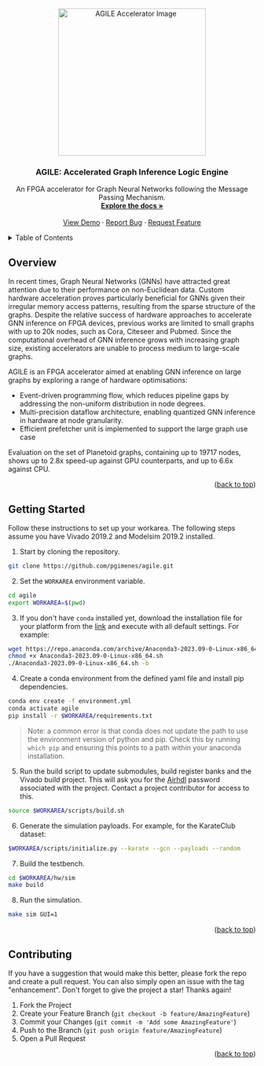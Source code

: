 <!-- Improved compatibility of back to top link: See: https://github.com/othneildrew/Best-README-Template/pull/73 -->
<a name="readme-top"></a>

<!-- [![Contributors][contributors-shield]][contributors-url]
[![Forks][forks-shield]][forks-url]
[![Stargazers][stars-shield]][stars-url]
[![Issues][issues-shield]][issues-url] -->

<!-- PROJECT LOGO -->
<br />

<div align="center">
  <img src="https://miro.medium.com/v2/resize:fit:640/format:webp/1*2s-my83GACoXqzP5uIH9Aw.png" alt="AGILE Accelerator Image" width="300"/>
</div>

<div align="center">
  <!-- <a href="https://github.com/othneildrew/Best-README-Template">
    <img src="images/logo.png" alt="Logo" width="80" height="80">
  </a> -->

  <h3 align="center">AGILE: Accelerated Graph Inference Logic Engine</h3>

  <p align="center">
    An FPGA accelerator for Graph Neural Networks following the Message Passing Mechanism.
    <br />
    <a href="https://github.com/pgimenes/fuzzy_carnival/wiki"><strong>Explore the docs »</strong></a>
    <br />
    <br />
    <a href="https://github.com/pgimenes/fuzzy_carnival">View Demo</a>
    ·
    <a href="https://github.com/pgimenes/fuzzy_carnival/issues">Report Bug</a>
    ·
    <a href="https://github.com/pgimenes/fuzzy_carnival/issues">Request Feature</a>
  </p>
</div>


<!-- TABLE OF CONTENTS -->
<details>
  <summary>Table of Contents</summary>
  <ol>
    <li>
      <a href="#overview">Overview</a>
    </li>
    <li>
      <a href="#getting-started">Getting Started</a>
      <ul>
        <li><a href="#prerequisites">Prerequisites</a></li>
        <li><a href="#building-and-running-a-simulation">Building and Running a Simulation</a></li>
      </ul>
    </li>
    <li><a href="#usage">Usage</a></li>
    <li><a href="#contributing">Contributing</a></li>
  </ol>
</details>



<!-- ABOUT THE PROJECT -->
## Overview

<!-- [![Product Name Screen Shot][product-screenshot]](https://example.com) -->

In recent times, Graph Neural Networks (GNNs) have attracted great attention due to their performance on non-Euclidean data. Custom hardware acceleration proves particularly beneficial for GNNs given their irregular memory access patterns, resulting from the sparse structure of the graphs. Despite the relative success of hardware approaches to accelerate GNN inference on FPGA devices, previous works are limited to small graphs with up to 20k nodes, such as Cora, Citeseer and Pubmed. Since the computational overhead of GNN inference grows with increasing graph size, existing accelerators are unable to process medium to large-scale graphs.

AGILE is an FPGA accelerator aimed at enabling GNN inference on large graphs by exploring a range of hardware optimisations:

* Event-driven programming flow, which reduces pipeline gaps by addressing the non-uniform distribution in node degrees. 
* Multi-precision dataflow architecture, enabling quantized GNN inference in hardware at node granularity. 
* Efficient prefetcher unit is implemented to support the large graph use case

Evaluation on the set of Planetoid graphs, containing up to 19717 nodes, shows up to 2.8x speed-up against GPU counterparts, and up to 6.6x against CPU.


<p align="right">(<a href="#readme-top">back to top</a>)</p>


<!-- GETTING STARTED -->
## Getting Started

Follow these instructions to set up your workarea. The following steps assume you have Vivado 2019.2 and Modelsim 2019.2 installed.

1. Start by cloning the repository. 

```bash
git clone https://github.com/pgimenes/agile.git
```

2. Set the `WORKAREA` environment variable.
```bash
cd agile
export WORKAREA=$(pwd)
```

3. If you don't have `conda` installed yet, download the installation file for your platform from the [link](https://www.anaconda.com/download#downloads) and execute with all default settings. For example:
```bash
wget https://repo.anaconda.com/archive/Anaconda3-2023.09-0-Linux-x86_64.sh
chmod +x Anaconda3-2023.09-0-Linux-x86_64.sh
./Anaconda3-2023.09-0-Linux-x86_64.sh -b
``` 

4. Create a conda environment from the defined yaml file and install pip dependencies.
```bash
conda env create -f environment.yml
conda activate agile
pip install -r $WORKAREA/requirements.txt
```

> Note: a common error is that conda does not update the path to use the environment version of python and pip. Check this by running `which pip` and ensuring this points to a path within your anaconda installation.

5. Run the build script to update submodules, build register banks and the Vivado build project. This will ask you for the [Airhdl](https://airhdl.com/) password associated with the project. Contact a project contributor for access to this.

```bash
source $WORKAREA/scripts/build.sh
```

6. Generate the simulation payloads. For example, for the KarateClub dataset:

```bash
$WORKAREA/scripts/initialize.py --karate --gcn --payloads --random
```

7. Build the testbench.
```bash
cd $WORKAREA/hw/sim
make build
```

8. Run the simulation.
```bash
make sim GUI=1
```

<p align="right">(<a href="#readme-top">back to top</a>)</p>


<!-- CONTRIBUTING -->
## Contributing

If you have a suggestion that would make this better, please fork the repo and create a pull request. You can also simply open an issue with the tag "enhancement". Don't forget to give the project a star! Thanks again!

1. Fork the Project
2. Create your Feature Branch (`git checkout -b feature/AmazingFeature`)
3. Commit your Changes (`git commit -m 'Add some AmazingFeature'`)
4. Push to the Branch (`git push origin feature/AmazingFeature`)
5. Open a Pull Request

<p align="right">(<a href="#readme-top">back to top</a>)</p>


<!-- MARKDOWN LINKS & IMAGES -->
<!-- https://www.markdownguide.org/basic-syntax/#reference-style-links -->

<!-- TO DO: fix links after getting Github Pro -->

[contributors-shield]: https://img.shields.io/github/contributors/othneildrew/Best-README-Template.svg?style=for-the-badge
[contributors-url]: https://github.com/othneildrew/Best-README-Template/graphs/contributors
[forks-shield]: https://img.shields.io/github/forks/othneildrew/Best-README-Template.svg?style=for-the-badge
[forks-url]: https://github.com/othneildrew/Best-README-Template/network/members
[stars-shield]: https://img.shields.io/github/stars/othneildrew/Best-README-Template.svg?style=for-the-badge
[stars-url]: https://github.com/othneildrew/Best-README-Template/stargazers
[issues-shield]: https://img.shields.io/github/issues/othneildrew/Best-README-Template.svg?style=for-the-badge
[issues-url]: https://github.com/othneildrew/Best-README-Template/issues
